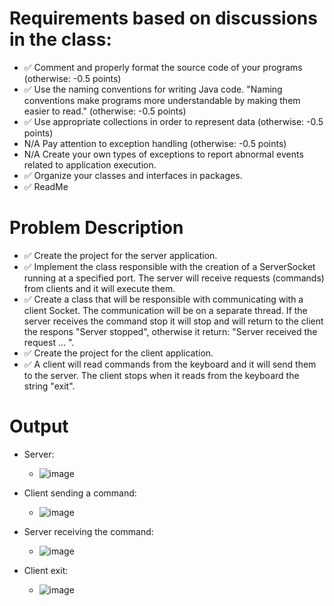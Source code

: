 # Requirements based on discussions in the class:

- ✅ Comment and properly format the source code of your programs (otherwise: -0.5 points)
- ✅ Use the naming conventions for writing Java code. "Naming conventions make programs more understandable by making them
  easier to read." (otherwise: -0.5 points)
- ✅ Use appropriate collections in order to represent data (otherwise: -0.5 points)
- N/A Pay attention to exception handling (otherwise: -0.5 points)
- N/A Create your own types of exceptions to report abnormal events related to application execution.
- ✅ Organize your classes and interfaces in packages.
- ✅ ReadMe

# Problem Description

- ✅ Create the project for the server application.
- ✅ Implement the class responsible with the creation of a ServerSocket running at a specified port. The server will receive requests (commands) from clients and it will execute them.
- ✅ Create a class that will be responsible with communicating with a client Socket. The communication will be on a separate thread. If the server receives the command stop it will stop and will return to the client the respons "Server stopped", otherwise it return: "Server received the request ... ".
- ✅ Create the project for the client application.
- ✅ A client will read commands from the keyboard and it will send them to the server. The client stops when it reads from the keyboard the string "exit".

# Output
- Server:
  - ![image](https://user-images.githubusercontent.com/61457770/167467547-23cf8003-353a-4b26-a606-6cc529124b1c.png)

- Client sending a command:
  - ![image](https://user-images.githubusercontent.com/61457770/167467640-94585c12-1f61-4c8a-a8ed-7b30e5ac8ed3.png)

- Server receiving the command:
  - ![image](https://user-images.githubusercontent.com/61457770/167467693-bdbc93ec-82c1-49d5-9bd3-75cac1be85ed.png)

- Client exit:
  - ![image](https://user-images.githubusercontent.com/61457770/167467737-0f4c8dd0-4384-49df-94a2-8f3471d33ecc.png)

